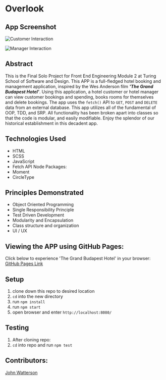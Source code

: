 # Overlook

## App Screenshot
![Customer Interaction](https://imgur.com/BYj3OVm)


![Manager Interaction](https://imgur.com/NDJ2nYM)

## Abstract
This is the Final Solo Project for Front End Engineering Module 2 at Turing School of Software and Design. This APP is a full-fledged hotel booking and management application, inspired by the Wes Anderson film ___'The Grand Budapest Hotel'___. Using this application, a hotel customer or hotel manager can view customer bookings and spending, books rooms for themselves and delete bookings. The app uses the `fetch()` API to `GET`, `POST` and `DELETE` data from an external database. This app utilizes all of the fundamental of OOP, TDD, and SRP. All functionality has been broken apart into classes so that the code is modular, and easily modifiable. Enjoy the splendor of our historical establishment in this decadent app.

## Technologies Used
- HTML
- SCSS
- JavaScript
- Fetch API
Node Packages:
- Moment
- CircleType

## Principles Demonstrated
- Object Oriented Programming
- Single Responsibility Principle
- Test Driven Development
- Modularity and Encapsulation
- Class structure and organization
- UI / UX

## Viewing the APP using GitHub Pages:
Click below to experience 'The Grand Budapest Hotel' in your browser:
[GitHub Pages Link](https://infamouskeyduster.github.io/overlook-final-project/)

## Setup
1. clone down this repo to desired location
2. `cd` into the new directory
3. run `npm install`
4. run `npm start`
5. open browser and enter `http://localhost:8080/`

## Testing
1. After cloning repo:
2. `cd` into repo and run `npm test`

## Contributors:
[John Watterson](https://github.com/infamouskeyduster)
